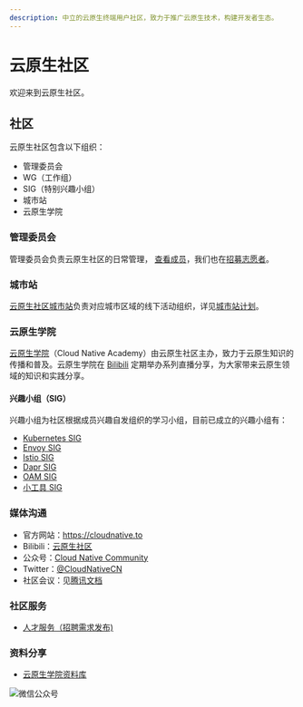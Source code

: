 ```yaml
---
description: 中立的云原生终端用户社区，致力于推广云原生技术，构建开发者生态。
---
```


# 云原生社区

欢迎来到云原生社区。

## 社区

云原生社区包含以下组织：

* 管理委员会
* WG（工作组）
* SIG（特别兴趣小组）
* 城市站
* 云原生学院

### 管理委员会

管理委员会负责云原生社区的日常管理， [查看成员](https://cloudnative.to/team)，我们也在[招募志愿者](https://github.com/cloudnativeto/community/issues/65)。

### 城市站

[云原生社区城市站](https://cloudnative.to/city)负责对应城市区域的线下活动组织，详见[城市站计划](https://github.com/cloudnativeto/community/issues/50)。

### 云原生学院

[云原生学院](https://github.com/cloudnativeto/academy)（Cloud Native Academy）由云原生社区主办，致力于云原生知识的传播和普及。云原生学院在 [Bilibili](https://space.bilibili.com/515485124) 定期举办系列直播分享，为大家带来云原生领域的知识和实践分享。

#### 兴趣小组（SIG）

兴趣小组为社区根据成员兴趣自发组织的学习小组，目前已成立的兴趣小组有：

* [Kubernetes SIG](https://i.cloudnative.to/kubernetes/)
* [Envoy SIG](https://i.cloudnative.to/envoy/)
* [Istio  SIG](https://i.cloudnative.to/istio/)
* [Dapr SIG](https://i.cloudnative.to/dapr/)
* [OAM SIG](https://i.cloudnative.to/oam/)
* [小工具 SIG](https://i.cloudnative.to/toolkits/)

### 媒体沟通

* 官方网站：<https://cloudnative.to>
* Bilibili：[云原生社区](https://space.bilibili.com/515485124)
* 公众号：[Cloud Native Community](https://mp.weixin.qq.com/s/vWlSdzz2MNdXRr0sd2-LFg)
* Twitter：[@CloudNativeCN](https://twitter.com/CloudNativeCN)
* 社区会议：见[腾讯文档](https://docs.qq.com/doc/DYXNlVlZObGNrQU9M)

### 社区服务

* [人才服务（招聘需求发布\)](https://github.com/cloudnativeto/cloudnative.to/issues/87)

### 资料分享

* [云原生学院资料库](https://github.com/cloudnativeto/academy)

![微信公众号](https://tva1.sinaimg.cn/large/0081Kckwly1gl1u0dje48j30p00dwn02.jpg)
